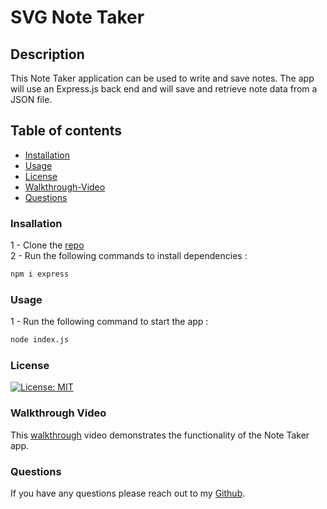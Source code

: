 # SVG Note Taker

## Description

This Note Taker application can be used to write and save notes. The app will use an Express.js back end and will save and retrieve note data from a JSON file.

## Table of contents

  * [Installation](#Installation)
  * [Usage](#Usage)
  * [License](#License)
  * [Walkthrough-Video](#Walkthrough-Video)
  * [Questions](#Questions)

### Insallation

  1 - Clone the [repo](https://github.com/hmd-asg/Note-Taker) <br>
  2 - Run the following commands to install dependencies :

```md
npm i express
```

### Usage

1 - Run the following command to start the app :
```md
node index.js
```

### License

[![License: MIT](https://img.shields.io/badge/License-MIT-yellow.svg)](https://opensource.org/licenses/MIT)

### Walkthrough Video

This [walkthrough](https://drive.google.com/file/d/15GezPJGfzyuqywZpkpTMuyohwmeK2M8R/view?usp=sharing) video demonstrates the functionality of the Note Taker app.

### Questions

If you have any questions please reach out to my [Github](https://github.com/hmd-asg). 

